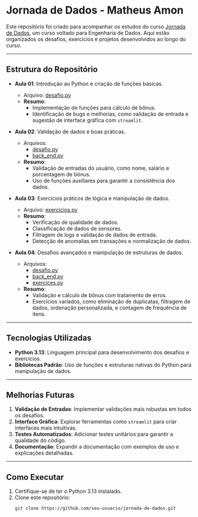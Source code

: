 # Jornada de Dados - Matheus Amon

Este repositório foi criado para acompanhar os estudos do curso [Jornada de Dados](https://suajornadadedados.com.br/), um curso voltado para Engenharia de Dados. Aqui estão organizados os desafios, exercícios e projetos desenvolvidos ao longo do curso.

---

## Estrutura do Repositório

- **Aula 01**: Introdução ao Python e criação de funções básicas.
  - Arquivo: [desafio.py](aula01/desafio.py)
  - **Resumo**:
    - Implementação de funções para cálculo de bônus.
    - Identificação de bugs e melhorias, como validação de entrada e sugestão de interface gráfica com `streamlit`.

- **Aula 02**: Validação de dados e boas práticas.
  - Arquivos:
    - [desafio.py](aula02/desafio.py)
    - [back_end.py](aula02/back_end.py)
  - **Resumo**:
    - Validação de entradas do usuário, como nome, salário e porcentagem de bônus.
    - Uso de funções auxiliares para garantir a consistência dos dados.

- **Aula 03**: Exercícios práticos de lógica e manipulação de dados.
  - Arquivo: [exercicios.py](aula03/exercicios.py)
  - **Resumo**:
    - Verificação de qualidade de dados.
    - Classificação de dados de sensores.
    - Filtragem de logs e validação de dados de entrada.
    - Detecção de anomalias em transações e normalização de dados.

- **Aula 04**: Desafios avançados e manipulação de estruturas de dados.
  - Arquivos:
    - [desafio.py](aula04/desafio.py)
    - [back_end.py](aula04/back_end.py)
    - [exercices.py](aula04/exercices.py)
  - **Resumo**:
    - Validação e cálculo de bônus com tratamento de erros.
    - Exercícios variados, como eliminação de duplicatas, filtragem de dados, ordenação personalizada, e contagem de frequência de itens.

---

## Tecnologias Utilizadas

- **Python 3.13**: Linguagem principal para desenvolvimento dos desafios e exercícios.
- **Bibliotecas Padrão**: Uso de funções e estruturas nativas do Python para manipulação de dados.

---

## Melhorias Futuras

1. **Validação de Entradas**: Implementar validações mais robustas em todos os desafios.
2. **Interface Gráfica**: Explorar ferramentas como `streamlit` para criar interfaces mais intuitivas.
3. **Testes Automatizados**: Adicionar testes unitários para garantir a qualidade do código.
4. **Documentação**: Expandir a documentação com exemplos de uso e explicações detalhadas.

---

## Como Executar

1. Certifique-se de ter o Python 3.13 instalado.
2. Clone este repositório:
   ```bash
   git clone https://github.com/seu-usuario/jornada-de-dados.git